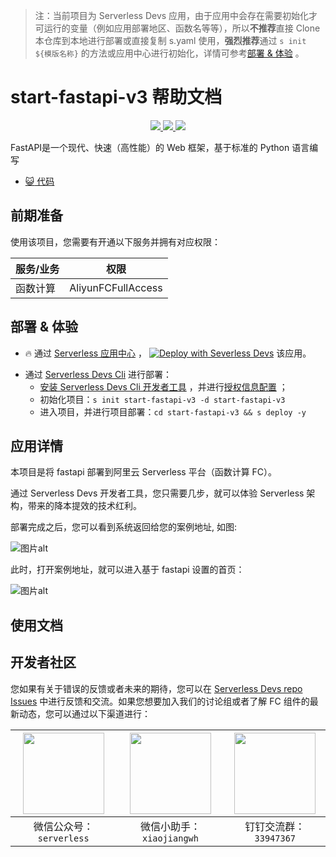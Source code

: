 
> 注：当前项目为 Serverless Devs 应用，由于应用中会存在需要初始化才可运行的变量（例如应用部署地区、函数名等等），所以**不推荐**直接 Clone 本仓库到本地进行部署或直接复制 s.yaml 使用，**强烈推荐**通过 `s init ${模版名称}` 的方法或应用中心进行初始化，详情可参考[部署 & 体验](#部署--体验) 。

# start-fastapi-v3 帮助文档
<p align="center" class="flex justify-center">
    <a href="https://www.serverless-devs.com" class="ml-1">
    <img src="http://editor.devsapp.cn/icon?package=start-fastapi-v3&type=packageType">
  </a>
  <a href="http://www.devsapp.cn/details.html?name=start-fastapi-v3" class="ml-1">
    <img src="http://editor.devsapp.cn/icon?package=start-fastapi-v3&type=packageVersion">
  </a>
  <a href="http://www.devsapp.cn/details.html?name=start-fastapi-v3" class="ml-1">
    <img src="http://editor.devsapp.cn/icon?package=start-fastapi-v3&type=packageDownload">
  </a>
</p>

<description>

FastAPI是一个现代、快速（高性能）的 Web 框架，基于标准的 Python 语言编写

</description>

<codeUrl>

- [:smiley_cat: 代码](https://github.com/devsapp/start-web-framework/blob/V3/web-framework/python/fastapi/src)

</codeUrl>
<preview>



</preview>


## 前期准备

使用该项目，您需要有开通以下服务并拥有对应权限：

<service>



| 服务/业务 |  权限  |
| --- |  --- |
| 函数计算 |  AliyunFCFullAccess |

</service>

<remark>



</remark>

<disclaimers>



</disclaimers>

## 部署 & 体验

<appcenter>
   
- :fire: 通过 [Serverless 应用中心](https://fcnext.console.aliyun.com/applications/create?template=start-fastapi-v3) ，
  [![Deploy with Severless Devs](https://img.alicdn.com/imgextra/i1/O1CN01w5RFbX1v45s8TIXPz_!!6000000006118-55-tps-95-28.svg)](https://fcnext.console.aliyun.com/applications/create?template=start-fastapi-v3) 该应用。
   
</appcenter>
<deploy>
    
- 通过 [Serverless Devs Cli](https://www.serverless-devs.com/serverless-devs/install) 进行部署：
  - [安装 Serverless Devs Cli 开发者工具](https://www.serverless-devs.com/serverless-devs/install) ，并进行[授权信息配置](https://docs.serverless-devs.com/fc/config) ；
  - 初始化项目：`s init start-fastapi-v3 -d start-fastapi-v3`
  - 进入项目，并进行项目部署：`cd start-fastapi-v3 && s deploy -y`
   
</deploy>

## 应用详情

<appdetail id="flushContent">

本项目是将 fastapi 部署到阿里云 Serverless 平台（函数计算 FC）。

通过 Serverless Devs 开发者工具，您只需要几步，就可以体验 Serverless 架构，带来的降本提效的技术红利。

部署完成之后，您可以看到系统返回给您的案例地址, 如图:

![图片alt](https://img.alicdn.com/imgextra/i2/O1CN01SjXRdK1dMGeum9IP3_!!6000000003721-0-tps-1100-320.jpg)

此时，打开案例地址，就可以进入基于 fastapi 设置的首页：

![图片alt](https://img.alicdn.com/imgextra/i1/O1CN01KcFj1P1xggdLYuCWH_!!6000000006473-0-tps-1666-1318.jpg)

</appdetail>

## 使用文档

<usedetail id="flushContent">
</usedetail>


<devgroup>


## 开发者社区

您如果有关于错误的反馈或者未来的期待，您可以在 [Serverless Devs repo Issues](https://github.com/serverless-devs/serverless-devs/issues) 中进行反馈和交流。如果您想要加入我们的讨论组或者了解 FC 组件的最新动态，您可以通过以下渠道进行：

<p align="center">  

| <img src="https://serverless-article-picture.oss-cn-hangzhou.aliyuncs.com/1635407298906_20211028074819117230.png" width="130px" > | <img src="https://serverless-article-picture.oss-cn-hangzhou.aliyuncs.com/1635407044136_20211028074404326599.png" width="130px" > | <img src="https://serverless-article-picture.oss-cn-hangzhou.aliyuncs.com/1635407252200_20211028074732517533.png" width="130px" > |
| --------------------------------------------------------------------------------------------------------------------------------- | --------------------------------------------------------------------------------------------------------------------------------- | --------------------------------------------------------------------------------------------------------------------------------- |
| <center>微信公众号：`serverless`</center>                                                                                         | <center>微信小助手：`xiaojiangwh`</center>                                                                                        | <center>钉钉交流群：`33947367`</center>                                                                                           |
</p>
</devgroup>

<testEvent>
</testEvent>
